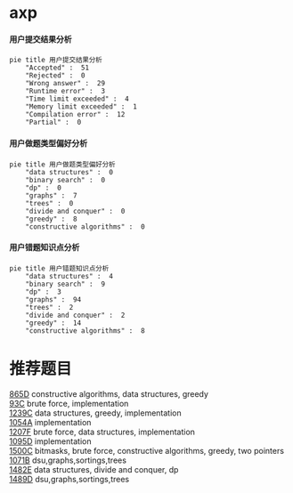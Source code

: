 # axp

<!-- tabs:start -->



#### **用户提交结果分析**

```mermaid
pie title 用户提交结果分析
    "Accepted" :  51
    "Rejected" :  0
    "Wrong answer" :  29
    "Runtime error" :  3
    "Time limit exceeded" :  4
    "Memory limit exceeded" :  1
    "Compilation error" :  12
    "Partial" :  0
```

#### **用户做题类型偏好分析**

```mermaid
pie title 用户做题类型偏好分析
    "data structures" :  0
    "binary search" :  0
    "dp" :  0
    "graphs" :  7
    "trees" :  0
    "divide and conquer" :  0
    "greedy" :  8
    "constructive algorithms" :  0
```
#### **用户错题知识点分析**

```mermaid
pie title 用户错题知识点分析
    "data structures" :  4
    "binary search" :  9
    "dp" :  3
    "graphs" :  94
    "trees" :  2
    "divide and conquer" :  2
    "greedy" :  14
    "constructive algorithms" :  8
```



<!-- tabs:end -->
# 推荐题目
[865D](https://codeforces.com/contest/865/problem/D)		constructive algorithms,
                        data structures,
                        greedy		  
[93C](https://codeforces.com/contest/93/problem/C)		brute force,
                        implementation		  
[1239C](https://codeforces.com/contest/1239/problem/C)		data structures,
                        greedy,
                        implementation		  
[1054A](https://codeforces.com/contest/1054/problem/A)		implementation		  
[1207F](https://codeforces.com/contest/1207/problem/F)		brute force,
                        data structures,
                        implementation		  
[1095D](https://codeforces.com/contest/1095/problem/D)		implementation		  
[1500C](https://codeforces.com/contest/1500/problem/C)		bitmasks,
                        brute force,
                        constructive algorithms,
                        greedy,
                        two pointers		  
[1071B](https://codeforces.com/contest/1071/problem/B)		dsu,graphs,sortings,trees		  
[1482E](https://codeforces.com/contest/1482/problem/E)		data structures,
                        divide and conquer,
                        dp		  
[1489D](https://codeforces.com/contest/1489/problem/D)		dsu,graphs,sortings,trees		  
